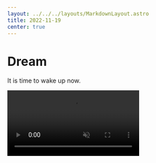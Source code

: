 ```yaml
---
layout: ../../../layouts/MarkdownLayout.astro
title: 2022-11-19
center: true
---
```


# Dream

It is time to wake up now.

<video autoplay loop muted>
  <!-- ffmpeg -i enlightened_udia.mp4 -c:v libvpx-vp9 -crf 40 -b:v 0 enlightened_udia.webm -->
  <source src="https://r2.u0.vc/videos/enlightened_udia.webm" type="video/webm">
  <!-- ffmpeg -i enlightened_udia.mp4 -c:v libtheora -q:v 2 enlightened_udia.ogv -->
  <source src="https://r2.u0.vc/videos/enlightened_udia.ogv" type="video/ogg">
  <source src="https://r2.u0.vc/videos/enlightened_udia.mp4" type="video/mp4">

  <a href="https://r2.u0.vc/videos/enlightened_udia.mp4">awaken</a>
</video>

<style>
  video {
    max-width: 100vw;
  }
</style>